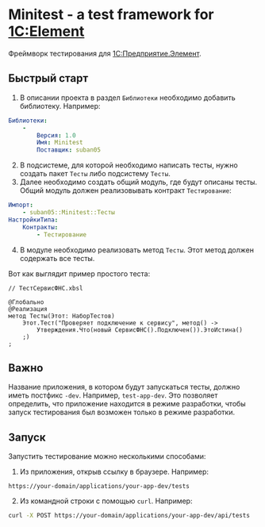 # Minitest - a test framework for [1C:Element](https://1cmycloud.com/)

Фреймворк тестирования для [1С:Предприятие.Элемент](https://1cmycloud.com/).

## Быстрый старт

1. В описании проекта в раздел `Библиотеки` необходимо добавить библиотеку. Например:

```yaml
Библиотеки:
    -
        Версия: 1.0
        Имя: Minitest
        Поставщик: suban05
```

2. В подсистеме, для которой необходимо написать тесты, нужно создать пакет `Тесты` либо подсистему `Тесты`.
3. Далее необходимо создать общий модуль, где будут описаны тесты. Общий модуль должен реализовывать контракт `Тестирование`:

```yaml
Импорт:
    - suban05::Minitest::Тесты
НастройкиТипа:
    Контракты:
        - Тестирование
```

4. В модуле необходимо реализовать метод `Тесты`. Этот метод должен содержать все тесты.

Вот как выглядит пример простого теста:

```xbsl
// ТестСервисФНС.xbsl

@Глобально
@Реализация
метод Тесты(Этот: НаборТестов)
    Этот.Тест("Проверяет подключение к сервису", метод() ->
        Утверждения.Что(новый СервисФНС().Подключен()).ЭтоИстина()
    ;)
;
```
## Важно

Название приложения, в котором будут запускаться тесты, должно иметь постфикс `-dev`.
Например, `test-app-dev`.
Это позволяет определить, что приложение находится в режиме разработки, чтобы запуск тестирования был возможен только в режиме разработки.

## Запуск

Запустить тестирование можно несколькими способами:

1. Из приложения, открыв ссылку в браузере. Например:

```
https://your-domain/applications/your-app-dev/tests
```

2. Из командной строки с помощью `curl`. Например:

```sh
curl -X POST https://your-domain/applications/your-app-dev/api/tests
```